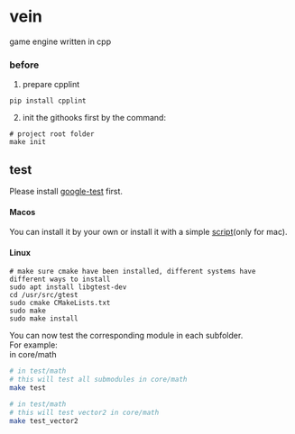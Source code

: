 # vein
game engine written in cpp

### before
1. prepare cpplint  

```
pip install cpplint
```

2. init the githooks first by the command:

``` 
# project root folder
make init
```

## test
Please install [google-test](https://github.com/google/googletest) first.  

#### Macos
You can install it by your own or install it with a simple [script](https://github.com/liyechen/gtest-installer)(only for mac).  

#### Linux

```
# make sure cmake have been installed, different systems have different ways to install
sudo apt install libgtest-dev
cd /usr/src/gtest
sudo cmake CMakeLists.txt
sudo make
sudo make install
```

You can now test the corresponding module in each subfolder.  
For example:  
in core/math  

```sh  
# in test/math
# this will test all submodules in core/math
make test

# in test/math
# this will test vector2 in core/math
make test_vector2
```
